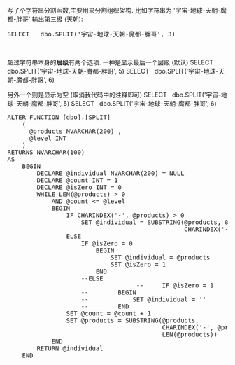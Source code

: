 写了个字符串分割函数,主要用来分割组织架构.
比如字符串为 '宇宙-地球-天朝-魔都-胖哥'
输出第三级 (天朝):
<pre class="lang:tsql decode:true">SELECT   dbo.SPLIT('宇宙-地球-天朝-魔都-胖哥', 3)</pre>
&nbsp;

超过字符串本身的**层级**有两个选项.
一种是显示最后一个层级 (默认)
SELECT   dbo.SPLIT('宇宙-地球-天朝-魔都-胖哥', 5)
SELECT   dbo.SPLIT('宇宙-地球-天朝-魔都-胖哥', 6)

另外一个则是显示为空 (取消我代码中的注释即可)
SELECT   dbo.SPLIT('宇宙-地球-天朝-魔都-胖哥', 5)
SELECT   dbo.SPLIT('宇宙-地球-天朝-魔都-胖哥', 6)


<pre class="lang:tsql decode:true ">ALTER FUNCTION [dbo].[SPLIT]
    (
      @products NVARCHAR(200) ,
      @level INT
    )
RETURNS NVARCHAR(100)
AS
    BEGIN	
        DECLARE @individual NVARCHAR(200) = NULL
        DECLARE @count INT = 1
        DECLARE @isZero INT = 0
        WHILE LEN(@products) &gt; 0
            AND @count &lt;= @level
            BEGIN
                IF CHARINDEX('-', @products) &gt; 0
                    SET @individual = SUBSTRING(@products, 0,
                                                CHARINDEX('-', @products))
                ELSE
                    IF @isZero = 0
                        BEGIN
                            SET @individual = @products
                            SET @isZero = 1
                        END
                    --ELSE
					               --     IF @isZero = 1
                    --        BEGIN 
                    --            SET @individual = ''
                    --        END
                SET @count = @count + 1
                SET @products = SUBSTRING(@products,
                                          CHARINDEX('-', @products) + 1,
                                          LEN(@products))
            END
        RETURN @individual
    END</pre>
&nbsp;